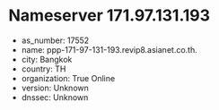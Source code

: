 # Nameserver 171.97.131.193

* as_number: 17552
* name: ppp-171-97-131-193.revip8.asianet.co.th.
* city: Bangkok
* country: TH
* organization: True Online
* version: Unknown
* dnssec: Unknown
